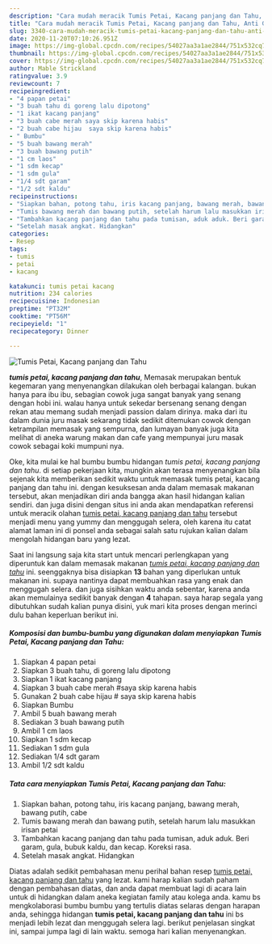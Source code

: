 ```yaml
---
description: "Cara mudah meracik Tumis Petai, Kacang panjang dan Tahu, Anti Gagal"
title: "Cara mudah meracik Tumis Petai, Kacang panjang dan Tahu, Anti Gagal"
slug: 3340-cara-mudah-meracik-tumis-petai-kacang-panjang-dan-tahu-anti-gagal
date: 2020-11-20T07:10:26.951Z
image: https://img-global.cpcdn.com/recipes/54027aa3a1ae2844/751x532cq70/tumis-petai-kacang-panjang-dan-tahu-foto-resep-utama.jpg
thumbnail: https://img-global.cpcdn.com/recipes/54027aa3a1ae2844/751x532cq70/tumis-petai-kacang-panjang-dan-tahu-foto-resep-utama.jpg
cover: https://img-global.cpcdn.com/recipes/54027aa3a1ae2844/751x532cq70/tumis-petai-kacang-panjang-dan-tahu-foto-resep-utama.jpg
author: Mable Strickland
ratingvalue: 3.9
reviewcount: 7
recipeingredient:
- "4 papan petai"
- "3 buah tahu di goreng lalu dipotong"
- "1 ikat kacang panjang"
- "3 buah cabe merah saya skip karena habis"
- "2 buah cabe hijau  saya skip karena habis"
- " Bumbu"
- "5 buah bawang merah"
- "3 buah bawang putih"
- "1 cm laos"
- "1 sdm kecap"
- "1 sdm gula"
- "1/4 sdt garam"
- "1/2 sdt kaldu"
recipeinstructions:
- "Siapkan bahan, potong tahu, iris kacang panjang, bawang merah, bawang putih, cabe"
- "Tumis bawang merah dan bawang putih, setelah harum lalu masukkan irisan petai"
- "Tambahkan kacang panjang dan tahu pada tumisan, aduk aduk. Beri garam, gula, bubuk kaldu, dan kecap. Koreksi rasa."
- "Setelah masak angkat. Hidangkan"
categories:
- Resep
tags:
- tumis
- petai
- kacang

katakunci: tumis petai kacang 
nutrition: 234 calories
recipecuisine: Indonesian
preptime: "PT32M"
cooktime: "PT56M"
recipeyield: "1"
recipecategory: Dinner

---
```



![Tumis Petai, Kacang panjang dan Tahu](https://img-global.cpcdn.com/recipes/54027aa3a1ae2844/751x532cq70/tumis-petai-kacang-panjang-dan-tahu-foto-resep-utama.jpg)

<b><i>tumis petai, kacang panjang dan tahu</i></b>, Memasak merupakan bentuk kegemaran yang menyenangkan dilakukan oleh berbagai kalangan. bukan hanya para ibu ibu, sebagian cowok juga sangat banyak yang senang dengan hobi ini. walau hanya untuk sekedar bersenang senang dengan rekan atau memang sudah menjadi passion dalam dirinya. maka dari itu dalam dunia juru masak sekarang tidak sedikit ditemukan cowok dengan ketrampilan memasak yang sempurna, dan lumayan banyak juga kita melihat di aneka warung makan dan cafe yang mempunyai juru masak cowok sebagai koki mumpuni nya.

Oke, kita mulai ke hal bumbu bumbu hidangan <i>tumis petai, kacang panjang dan tahu</i>. di setiap pekerjaan kita, mungkin akan terasa menyenangkan bila sejenak kita memberikan sedikit waktu untuk memasak tumis petai, kacang panjang dan tahu ini. dengan kesuksesan anda dalam memasak makanan tersebut, akan menjadikan diri anda bangga akan hasil hidangan kalian sendiri. dan juga disini dengan situs ini anda akan mendapatkan referensi untuk meracik olahan <u>tumis petai, kacang panjang dan tahu</u> tersebut menjadi menu yang yummy dan menggugah selera, oleh karena itu catat alamat laman ini di ponsel anda sebagai salah satu rujukan kalian dalam mengolah hidangan baru yang lezat.




Saat ini langsung saja kita start untuk mencari perlengkapan yang diperuntuk kan dalam memasak makanan <u><i>tumis petai, kacang panjang dan tahu</i></u> ini. seenggaknya bisa disiapkan <b>13</b> bahan yang diperlukan untuk makanan ini. supaya nantinya dapat membuahkan rasa yang enak dan menggugah selera. dan juga sisihkan waktu anda sebentar, karena anda akan memulainya sedikit banyak dengan <b>4</b> tahapan. saya harap segala yang dibutuhkan sudah kalian punya disini, yuk mari kita proses dengan merinci dulu bahan keperluan berikut ini.

<!--inarticleads1-->

##### Komposisi dan bumbu-bumbu yang digunakan dalam menyiapkan Tumis Petai, Kacang panjang dan Tahu:

1. Siapkan 4 papan petai
1. Siapkan 3 buah tahu, di goreng lalu dipotong
1. Siapkan 1 ikat kacang panjang
1. Siapkan 3 buah cabe merah #saya skip karena habis
1. Gunakan 2 buah cabe hijau # saya skip karena habis
1. Siapkan  Bumbu
1. Ambil 5 buah bawang merah
1. Sediakan 3 buah bawang putih
1. Ambil 1 cm laos
1. Siapkan 1 sdm kecap
1. Sediakan 1 sdm gula
1. Sediakan 1/4 sdt garam
1. Ambil 1/2 sdt kaldu




<!--inarticleads2-->

##### Tata cara menyiapkan Tumis Petai, Kacang panjang dan Tahu:

1. Siapkan bahan, potong tahu, iris kacang panjang, bawang merah, bawang putih, cabe
1. Tumis bawang merah dan bawang putih, setelah harum lalu masukkan irisan petai
1. Tambahkan kacang panjang dan tahu pada tumisan, aduk aduk. Beri garam, gula, bubuk kaldu, dan kecap. Koreksi rasa.
1. Setelah masak angkat. Hidangkan




Diatas adalah sedikit pembahasan menu perihal bahan resep <u>tumis petai, kacang panjang dan tahu</u> yang lezat. kami harap kalian sudah paham dengan pembahasan diatas, dan anda dapat membuat lagi di acara lain untuk di hidangkan dalam aneka kegiatan family atau kolega anda. kamu bs mengkolaborasi bumbu bumbu yang tertulis diatas selaras dengan harapan anda, sehingga hidangan <b>tumis petai, kacang panjang dan tahu</b> ini bs menjadi lebih lezat dan menggugah selera lagi. berikut penjelasan singkat ini, sampai jumpa lagi di lain waktu. semoga hari kalian menyenangkan.
